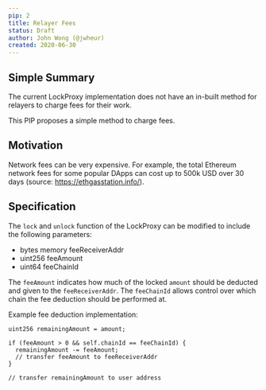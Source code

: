 ```yaml
---
pip: 2
title: Relayer Fees
status: Draft
author: John Wong (@jwheur)
created: 2020-06-30
---
```


## Simple Summary
The current LockProxy implementation does not have an in-built method for relayers to charge fees for their work.

This PIP proposes a simple method to charge fees.

## Motivation
Network fees can be very expensive. For example, the total Ethereum network fees for some popular DApps can cost up to 500k USD over 30 days (source: https://ethgasstation.info/).

## Specification
The `lock` and `unlock` function of the LockProxy can be modified to include the following parameters:
- bytes memory feeReceiverAddr
- uint256 feeAmount
- uint64 feeChainId

The `feeAmount` indicates how much of the locked `amount` should be deducted and given to the `feeReceiverAddr`. The `feeChainId` allows control over which chain the fee deduction should be performed at.

Example fee deduction implementation:
```
uint256 remainingAmount = amount;

if (feeAmount > 0 && self.chainId == feeChainId) {
  remainingAmount -= feeAmount;
  // transfer feeAmount to feeReceiverAddr
}

// transfer remainingAmount to user address
```

